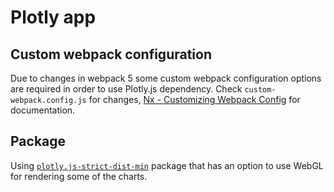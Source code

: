 # Plotly app

## Custom webpack configuration
Due to changes in webpack 5 some custom webpack configuration options are required in order to use Plotly.js dependency.
Check `custom-webpack.config.js` for changes, [Nx - Customizing Webpack Config](https://nx.dev/guides/customize-webpack) for documentation.


## Package
Using [`plotly.js-strict-dist-min`](https://github.com/plotly/plotly.js/blob/master/dist/README.md#plotlyjs-strict) package that has an option to use WebGL for rendering some of the charts.
